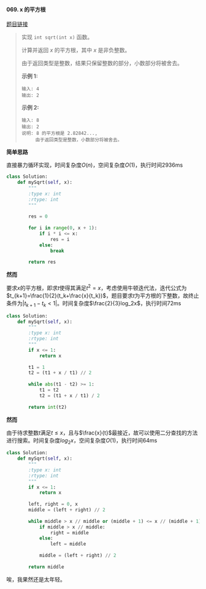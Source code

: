 #### 069. x 的平方根
[题目链接](https://leetcode-cn.com/problems/sqrtx/)
> 实现 `int sqrt(int x)` 函数。
>
> 计算并返回 *x* 的平方根，其中 *x* 是非负整数。
>
> 由于返回类型是整数，结果只保留整数的部分，小数部分将被舍去。
>
> **示例 1:**
>
> ```
> 输入: 4
> 输出: 2
> ```
>
> **示例 2:**
>
> ```
> 输入: 8
> 输出: 2
> 说明: 8 的平方根是 2.82842..., 
>      由于返回类型是整数，小数部分将被舍去。
> ```

**简单思路**

直接暴力循环实现，时间复杂度$O(n)$，空间复杂度$O(1)$，执行时间2936ms

```python
class Solution:
    def mySqrt(self, x):
        """
        :type x: int
        :rtype: int
        """
        
        res = 0
        
        for i in range(0, x + 1):
            if i * i <= x:
                res = i
            else:
                break
        
        return res
```

**然而**

要求$x$的平方根，即求$t$使得其满足$t^2=x$，考虑使用牛顿迭代法，迭代公式为$t_{k+1}=\frac{1}{2}(t_k+\frac{x}{t_k})$，题目要求$t$为平方根的下整数，故终止条件为$|t_{k+1}-t_{k}<1|$。时间复杂度$\frac{2}{3}log_2x$，执行时间72ms

```python
class Solution:
    def mySqrt(self, x):
        """
        :type x: int
        :rtype: int
        """
        if x <= 1:
            return x
        
        t1 = 1
        t2 = (t1 + x / t1) // 2
        
        while abs(t1 - t2) >= 1:
            t1 = t2
            t2 = (t1 + x / t1) / 2
        
        return int(t2)
```

**然而**

由于待求整数$t$满足$t\leq x$，且与$\frac{x}{t}$最接近，故可以使用二分查找的方法进行搜索。时间复杂度$log_2x$，空间复杂度$O(1)$，执行时间64ms

```python
class Solution:
    def mySqrt(self, x):
        """
        :type x: int
        :rtype: int
        """
        if x <= 1:
            return x
        
        left, right = 0, x
        middle = (left + right) // 2
        
        while middle > x // middle or (middle + 1) <= x // (middle + 1):
            if middle > x // middle:
                right = middle
            else:
                left = middle
            
            middle = (left + right) // 2
        
        return middle
```

唉，我果然还是太年轻。